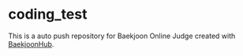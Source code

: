# coding_test
This is a auto push repository for Baekjoon Online Judge created with [BaekjoonHub](https://github.com/BaekjoonHub/BaekjoonHub).
